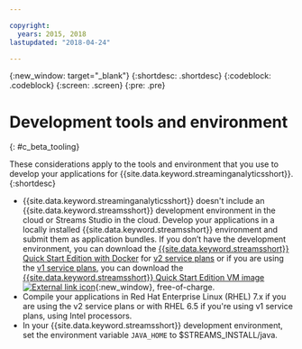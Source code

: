 ```yaml
---

copyright:
  years: 2015, 2018
lastupdated: "2018-04-24"

---
```


<!-- Attribute definitions -->
{:new_window: target="_blank"}
{:shortdesc: .shortdesc}
{:codeblock: .codeblock}
{:screen: .screen}
{:pre: .pre}

# Development tools and environment
{: #c_beta_tooling}


These considerations apply to the tools and environment that you use to develop your applications for {{site.data.keyword.streaminganalyticsshort}}.
{:shortdesc}


* {{site.data.keyword.streaminganalyticsshort}} doesn't include an {{site.data.keyword.streamsshort}} development environment in the cloud or Streams Studio in the cloud. Develop your applications in a locally installed {{site.data.keyword.streamsshort}} environment and submit them as application bundles. If you don’t have the development environment, you can download the [{{site.data.keyword.streamsshort}} Quick Start Edition with Docker](https://www-01.ibm.com/marketing/iwm/iwm/web/preLogin.do?source=swg-ibmistvi) for [v2 service plans](/docs/services/StreamingAnalytics/service_plans.html) or if you are using the [v1 service plans](/docs/services/StreamingAnalytics/service_plans.html), you can download the [{{site.data.keyword.streamsshort}} Quick Start Edition VM image ![External link icon](../../icons/launch-glyph.svg "External link icon")](http://ibmstreams.github.io/streamsx.documentation/docs/4.2/qse-intro/){:new_window}, free-of-charge.
* Compile your applications in Red Hat Enterprise Linux (RHEL) 7.x if you are using the v2 service plans or with RHEL 6.5 if you're using v1 service plans, using Intel processors.
* In your {{site.data.keyword.streamsshort}} development environment, set the environment variable `JAVA_HOME` to $STREAMS_INSTALL/java.
